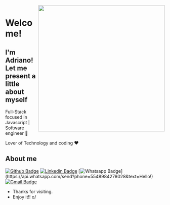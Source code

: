 <img align="right" width="400" height="400" src="https://media.giphy.com/media/IThjAlJnD9WNO/giphy.gif">


# Welcome!
## I'm Adriano! Let me present a little about myself

Full-Stack focused in Javascript | Software engineer :robot:

Lover of Technology and coding :heart:



## About me 

[![Github Badge](https://img.shields.io/badge/-Github-000?style=flat-square&logo=Github&logoColor=white&link=https://github.com/adriano-rodrigues99)](https://github.com/adriano-rodrigues99)
[![Linkedin Badge](https://img.shields.io/badge/-LinkedIn-blue?style=flat-square&logo=Linkedin&logoColor=white&link=https://www.linkedin.com/in/adriano-santo-rodrigues-6a7b2b141/)](https://www.linkedin.com/in/adriano-santo-rodrigues-6a7b2b141/)
[![Whatsapp Badge](https://img.shields.io/badge/-Whatsapp-4CA143?style=flat-square&labelColor=4CA143&logo=whatsapp&logoColor=white&link=https://api.whatsapp.com/send?phone=5548984278028&text=Hello!)](https://api.whatsapp.com/send?phone=5548984278028&text=Hello!)
[![Gmail Badge](https://img.shields.io/badge/-Gmail-c14438?style=flat-square&logo=Gmail&logoColor=white&link=mailto:adrianoftz1999@gmail.com)](mailto:adrianoftz1999@gmail.com)


- Thanks for visiting. 
- Enjoy it!! o/
